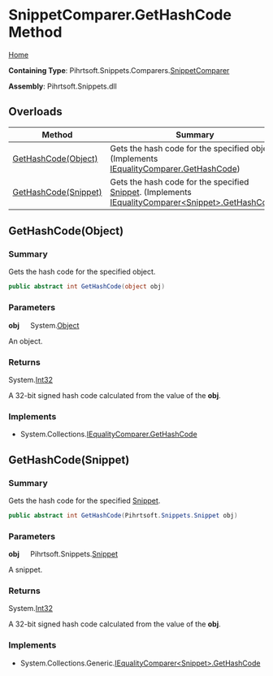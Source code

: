 # SnippetComparer\.GetHashCode Method

[Home](../../../../../README.md)

**Containing Type**: Pihrtsoft\.Snippets\.Comparers\.[SnippetComparer](../README.md)

**Assembly**: Pihrtsoft\.Snippets\.dll

## Overloads

| Method | Summary |
| ------ | ------- |
| [GetHashCode(Object)](#Pihrtsoft_Snippets_Comparers_SnippetComparer_GetHashCode_System_Object_) | Gets the hash code for the specified object\. \(Implements [IEqualityComparer.GetHashCode](https://docs.microsoft.com/en-us/dotnet/api/system.collections.iequalitycomparer.gethashcode)\) |
| [GetHashCode(Snippet)](#Pihrtsoft_Snippets_Comparers_SnippetComparer_GetHashCode_Pihrtsoft_Snippets_Snippet_) | Gets the hash code for the specified [Snippet](../../../Snippet/README.md)\. \(Implements [IEqualityComparer\<Snippet>.GetHashCode](https://docs.microsoft.com/en-us/dotnet/api/system.collections.generic.iequalitycomparer-1.gethashcode)\) |

## GetHashCode\(Object\) <a name="Pihrtsoft_Snippets_Comparers_SnippetComparer_GetHashCode_System_Object_"></a>

### Summary

Gets the hash code for the specified object\.

```csharp
public abstract int GetHashCode(object obj)
```

### Parameters

**obj** &emsp; System\.[Object](https://docs.microsoft.com/en-us/dotnet/api/system.object)

An object\.

### Returns

System\.[Int32](https://docs.microsoft.com/en-us/dotnet/api/system.int32)

A 32\-bit signed hash code calculated from the value of the **obj**\.

### Implements

* System\.Collections\.[IEqualityComparer.GetHashCode](https://docs.microsoft.com/en-us/dotnet/api/system.collections.iequalitycomparer.gethashcode)

## GetHashCode\(Snippet\) <a name="Pihrtsoft_Snippets_Comparers_SnippetComparer_GetHashCode_Pihrtsoft_Snippets_Snippet_"></a>

### Summary

Gets the hash code for the specified [Snippet](../../../Snippet/README.md)\.

```csharp
public abstract int GetHashCode(Pihrtsoft.Snippets.Snippet obj)
```

### Parameters

**obj** &emsp; Pihrtsoft\.Snippets\.[Snippet](../../../Snippet/README.md)

A snippet\.

### Returns

System\.[Int32](https://docs.microsoft.com/en-us/dotnet/api/system.int32)

A 32\-bit signed hash code calculated from the value of the **obj**\.

### Implements

* System\.Collections\.Generic\.[IEqualityComparer\<Snippet>.GetHashCode](https://docs.microsoft.com/en-us/dotnet/api/system.collections.generic.iequalitycomparer-1.gethashcode)
